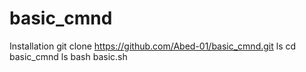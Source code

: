# basic_cmnd
Installation 
git clone https://github.com/Abed-01/basic_cmnd.git
ls
cd basic_cmnd
ls
bash basic.sh




